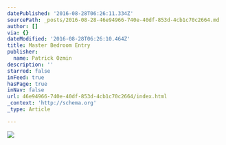 ```yaml
---
datePublished: '2016-08-28T06:26:11.334Z'
sourcePath: _posts/2016-08-28-46e94966-740e-40df-853d-4cb1c70c2664.md
author: []
via: {}
dateModified: '2016-08-28T06:26:10.464Z'
title: Master Bedroom Entry
publisher:
  name: Patrick Ozmin
description: ''
starred: false
inFeed: true
hasPage: true
inNav: false
url: 46e94966-740e-40df-853d-4cb1c70c2664/index.html
_context: 'http://schema.org'
_type: Article

---
```

![](https://the-grid-user-content.s3-us-west-2.amazonaws.com/6f7490a3-6a03-4b72-ab36-ded0fcb3ef6a.jpg)